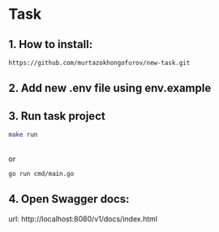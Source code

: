 # Task

## 1. How to install:
```bash
https://github.com/murtazokhongofurov/new-task.git
```

## 2. Add new .env file using env.example

## 3. Run task project 
```bash
make run
```
<br>or
<br>

```bash
go run cmd/main.go
``` 

## 4. Open Swagger docs: 
url: http://localhost:8080/v1/docs/index.html